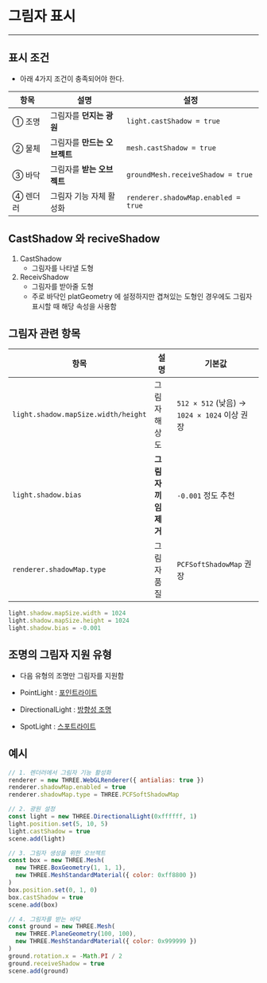 # 그림자 표시 

---

>

## 표시 조건

- 아래 4가지 조건이 충족되어야 한다. 

| 항목     | 설명                         | 설정                                |
| -------- | ---------------------------- | ----------------------------------- |
| ① 조명   | 그림자를 **던지는 광원**     | `light.castShadow = true`           |
| ② 물체   | 그림자를 **만드는 오브젝트** | `mesh.castShadow = true`            |
| ③ 바닥   | 그림자를 **받는 오브젝트**   | `groundMesh.receiveShadow = true`   |
| ④ 렌더러 | 그림자 기능 자체 활성화      | `renderer.shadowMap.enabled = true` |

## CastShadow 와 reciveShadow 

1. CastShadow 
   - 그림자를 나타낼 도형 
2. ReceivShadow
   - 그림자를 받아줄 도형
   - 주로 바닥인 platGeometry 에 설정하지만 겹쳐있는 도형인 경우에도 그림자 표시할 때 해당 속성을 사용함 

## 그림자 관련 항목 

| 항목                                | 설명                 | 기본값                                       |
| ----------------------------------- | -------------------- | -------------------------------------------- |
| `light.shadow.mapSize.width/height` | 그림자 해상도        | `512 × 512` (낮음) → `1024 × 1024` 이상 권장 |
| `light.shadow.bias`                 | **그림자 끼임 제거** | `-0.001` 정도 추천                           |
| `renderer.shadowMap.type`           | 그림자 품질          | `PCFSoftShadowMap` 권장                      |

```js
light.shadow.mapSize.width = 1024
light.shadow.mapSize.height = 1024
light.shadow.bias = -0.001
```

## 조명의 그림자 지원 유형

- 다음 유형의 조명만 그림자를 지원함

- PointLight : [포인트라이트](https://threejs.org/docs/index.html#api/en/lights/PointLight)
- DirectionalLight : [방향성 조명](https://threejs.org/docs/index.html#api/en/lights/DirectionalLight)
- SpotLight : [스포트라이트](https://threejs.org/docs/index.html#api/en/lights/SpotLight)

## 예시

```js
// 1. 렌더러에서 그림자 기능 활성화
renderer = new THREE.WebGLRenderer({ antialias: true })
renderer.shadowMap.enabled = true
renderer.shadowMap.type = THREE.PCFSoftShadowMap

// 2. 광원 설정
const light = new THREE.DirectionalLight(0xffffff, 1)
light.position.set(5, 10, 5)
light.castShadow = true
scene.add(light)

// 3. 그림자 생성을 위한 오브젝트
const box = new THREE.Mesh(
  new THREE.BoxGeometry(1, 1, 1),
  new THREE.MeshStandardMaterial({ color: 0xff8800 })
)
box.position.set(0, 1, 0)
box.castShadow = true
scene.add(box)

// 4. 그림자를 받는 바닥
const ground = new THREE.Mesh(
  new THREE.PlaneGeometry(100, 100),
  new THREE.MeshStandardMaterial({ color: 0x999999 })
)
ground.rotation.x = -Math.PI / 2
ground.receiveShadow = true
scene.add(ground)
```

